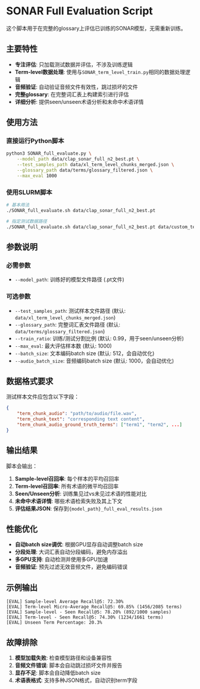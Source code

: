 # SONAR Full Evaluation Script

这个脚本用于在完整的glossary上评估已训练的SONAR模型，无需重新训练。

## 主要特性

- **专注评估**: 只加载测试数据并评估，不涉及训练逻辑
- **Term-level数据处理**: 使用与`SONAR_term_level_train.py`相同的数据处理逻辑
- **音频验证**: 自动验证音频文件有效性，跳过损坏的文件
- **完整glossary**: 在完整词汇表上构建索引进行评估
- **详细分析**: 提供seen/unseen术语分析和未命中术语详情

## 使用方法

### 直接运行Python脚本

```bash
python3 SONAR_full_evaluate.py \
    --model_path data/clap_sonar_full_n2_best.pt \
    --test_samples_path data/xl_term_level_chunks_merged.json \
    --glossary_path data/terms/glossary_filtered.json \
    --max_eval 1000
```

### 使用SLURM脚本

```bash
# 基本用法
./SONAR_full_evaluate.sh data/clap_sonar_full_n2_best.pt

# 指定测试数据路径
./SONAR_full_evaluate.sh data/clap_sonar_full_n2_best.pt data/custom_test_samples.json
```

## 参数说明

### 必需参数
- `--model_path`: 训练好的模型文件路径 (.pt文件)

### 可选参数
- `--test_samples_path`: 测试样本文件路径 (默认: `data/xl_term_level_chunks_merged.json`)
- `--glossary_path`: 完整词汇表文件路径 (默认: `data/terms/glossary_filtered.json`)
- `--train_ratio`: 训练/测试分割比例 (默认: 0.99，用于seen/unseen分析)
- `--max_eval`: 最大评估样本数 (默认: 1000)
- `--batch_size`: 文本编码batch size (默认: 512，会自动优化)
- `--audio_batch_size`: 音频编码batch size (默认: 1000，会自动优化)

## 数据格式要求

测试样本文件应包含以下字段：
```json
{
    "term_chunk_audio": "path/to/audio/file.wav",
    "term_chunk_text": "corresponding text content",
    "term_chunk_audio_ground_truth_terms": ["term1", "term2", ...]
}
```

## 输出结果

脚本会输出：
1. **Sample-level召回率**: 每个样本的平均召回率
2. **Term-level召回率**: 所有术语的微平均召回率
3. **Seen/Unseen分析**: 训练集见过vs未见过术语的性能对比
4. **未命中术语详情**: 哪些术语检索失败及其上下文
5. **评估结果JSON**: 保存到`{model_path}_full_eval_results.json`

## 性能优化

- **自动batch size调优**: 根据GPU显存自动调整batch size
- **分段处理**: 大词汇表自动分段编码，避免内存溢出
- **多GPU支持**: 自动检测并使用多GPU加速
- **音频验证**: 预先过滤无效音频文件，避免编码错误

## 示例输出

```
[EVAL] Sample-level Average Recall@5: 72.30%
[EVAL] Term-level Micro-Average Recall@5: 69.85% (1456/2085 terms)
[EVAL] Sample-level - Seen Recall@5: 78.20% (892/1000 samples)
[EVAL] Term-level - Seen Recall@5: 74.30% (1234/1661 terms)
[EVAL] Unseen Term Percentage: 20.3%
```

## 故障排除

1. **模型加载失败**: 检查模型路径和设备兼容性
2. **音频文件错误**: 脚本会自动跳过损坏文件并报告
3. **显存不足**: 脚本会自动降低batch size
4. **术语表格式**: 支持多种JSON格式，自动识别term字段 